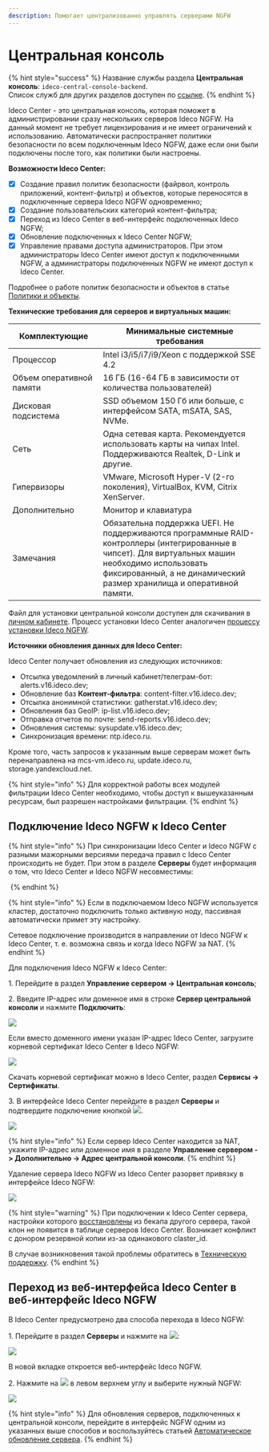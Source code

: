 ```yaml
---
description: Помогает централизованно управлять серверами NGFW
---
```


# Центральная консоль

{% hint style="success" %}
Название службы раздела **Центральная консоль**: `ideco-central-console-backend`.\
Список служб для других разделов доступен по [ссылке](/settings/server-management/terminal.md).
{% endhint %}

Ideco Center - это центральная консоль, которая поможет в администрировании сразу нескольких серверов Ideco NGFW. На данный момент не требует лицензирования и не имеет ограничений к использованию. Автоматически распространяет политики безопасности по всем подключенным Ideco NGFW, даже если они были подключены после того, как политики были настроены.

**Возможности Ideco Center:**

* [x] Создание правил политик безопасности (файрвол, контроль приложений, контент-фильтр) и объектов, которые переносятся в подключенные сервера Ideco NGFW одновременно;
* [x] Создание пользовательских категорий контент-фильтра;
* [x] Переход из Ideco Center в веб-интерфейс подключенных Ideco NGFW;
* [x] Обновление подключенных к Ideco Center NGFW;
* [x] Управление правами доступа администраторов. При этом администраторы Ideco Center имеют доступ к подключенными NGFW, а администраторы подключенных NGFW не имеют доступ к Ideco Center.

Подробнее о работе политик безопасности и объектов в статье [Политики и объекты](policies-and-objects.md).

**Технические требования для серверов и виртуальных машин:**

<table><thead><tr><th width="165">Комплектующие</th><th>Минимальные системные требования</th></tr></thead><tbody><tr><td>Процессор</td><td>Intel i3/i5/i7/i9/Xeon с поддержкой SSE 4.2</td></tr><tr><td>Объем оперативной памяти</td><td>16 ГБ (16-64 ГБ в зависимости от количества пользователей)</td></tr><tr><td>Дисковая подсистема</td><td>SSD объемом 150 Гб или больше, с интерфейсом SATA, mSATA, SAS, NVMe.</td></tr><tr><td>Сеть</td><td>Одна сетевая карта. Рекомендуется использовать карты на чипах Intel. Поддерживаются Realtek, D-Link и другие.</td></tr><tr><td>Гипервизоры</td><td>VMware, Microsoft Hyper-V (2-го поколения), VirtualBox, KVM, Citrix XenServer.</td></tr><tr><td>Дополнительно</td><td>Монитор и клавиатура</td></tr><tr><td>Замечания</td><td>Обязательна поддержка UEFI. Не поддерживаются программные RAID-контроллеры (интегрированные в чипсет). Для виртуальных машин необходимо использовать фиксированный, а не динамический размер хранилища и оперативной памяти.</td></tr></tbody></table>

Файл для установки центральной консоли доступен для скачивания в [личном кабинете](https://my.ideco.ru/#/utm/download). Процесс установки Ideco Center аналогичен [процессу установки Ideco NGFW](/installation/installation-process.md).

**Источники обновления данных для Ideco Center:**

Ideco Center получает обновления из следующих источников:

* Отсылка уведомлений в личный кабинет/телеграм-бот: alerts.v16.ideco.dev; 
* Обновление баз **Контент-фильтра**: content-filter.v16.ideco.dev;
* Отсылка анонимной статистики: gatherstat.v16.ideco.dev;
* Обновления баз GeoIP: ip-list.v16.ideco.dev;
* Отправка отчетов по почте: send-reports.v16.ideco.dev;
* Обновления системы: sysupdate.v16.ideco.dev;
* Синхронизация времени: ntp.ideco.ru.

Кроме того, часть запросов к указанным выше серверам может быть перенаправлена на mcs-vm.ideco.ru, update.ideco.ru, storage.yandexcloud.net.

{% hint style="info" %}
Для корректной работы всех модулей фильтрации Ideco Center необходимо, чтобы доступ к вышеуказанным ресурсам, был разрешен настройками фильтрации.
{% endhint %}

## Подключение Ideco NGFW к Ideco Center

{% hint style="info" %}
При синхронизации Ideco Center и Ideco NGFW с разными мажорными версиями передача правил с Ideco Center происходить не будет. При этом в разделе **Серверы** будет информация о том, что Ideco Center и Ideco NGFW несовместимы:

<img src="/.gitbook/assets/central_console4.png" alt="" data-size="original">
{% endhint %}

{% hint style="info" %}
Если в подключаемом Ideco NGFW используется кластер, достаточно подключить только активную ноду, пассивная автоматически примет эту настройку.

Сетевое подключение производится в направлении от Ideco NGFW к Ideco Center, т. е. возможна связь и когда Ideco NGFW за NAT.
{% endhint %}

Для подключения Ideco NGFW к Ideco Center:

1\. Перейдите в раздел **Управление сервером -> Центральная консоль**;

2\. Введите IP-адрес или доменное имя в строке **Сервер центральной консоли** и нажмите **Подключить**:

![](/.gitbook/assets/central-console1.png)

Если вместо доменного имени указан IP-адрес Ideco Center, загрузите корневой сертификат Ideco Center в Ideco NGFW:

![](/.gitbook/assets/central-console3.png)

Скачать корневой сертификат можно в Ideco Center, раздел **Сервисы -> Сертификаты**.

3\. В интерфейсе Ideco Center перейдите в раздел **Серверы** и подтвердите подключение кнопкой ![](/.gitbook/assets/icon-yes.png).

![](/.gitbook/assets/central-console.png)

{% hint style="info" %}
Если сервер Ideco Center находится за NAT, укажите IP-адрес или доменное имя в разделе **Управление сервером -> Дополнительно -> Адрес центральной консоли**.
{% endhint %}

Удаление сервера Ideco NGFW из Ideco Center разорвет привязку в интерфейсе Ideco NGFW:

![](/.gitbook/assets/central-console.gif)

<!-- Для этого в таблице **Серверы** в столбце **Управление** напротив нужного сервера выберите ![](/.gitbook/assets/icon-delete1.png) и подтвердите выбор. -->

{% hint style="warning" %}
При подключении к Ideco Center сервера, настройки которого [восстановлены](/recipes/popular-recipes/transferring-data-to-another-server.md) из бекапа другого сервера, такой клон не появится в таблице серверов Ideco Center. Возникает конфликт с донором резервной копии из-за одинакового claster\_id.

В случае возникновения такой проблемы обратитесь в [Техническую поддержку](/general/technical-support.md).
{% endhint %}

## Переход из веб-интерфейса Ideco Center в веб-интерфейс Ideco NGFW

В Ideco Center предусмотрено два способа перехода в Ideco NGFW:

1\. Перейдите в раздел **Серверы** и нажмите на ![](/.gitbook/assets/icon-eye.png):

![](/.gitbook/assets/central-console2.gif)

В новой вкладке откроется веб-интерфейс Ideco NGFW.

2\. Нажмите на ![](/.gitbook/assets/icon-cc.png) в левом верхнем углу и выберите нужный NGFW:

![](/.gitbook/assets/cc.gif)

{% hint style="info" %}
Для обновления серверов, подключенных к центральной консоли, перейдите в интерфейс NGFW одним из указанных выше способов и воспользуйтесь статьей [Автоматическое обновление сервера](/settings/server-management/server-update.md).
{% endhint %}
